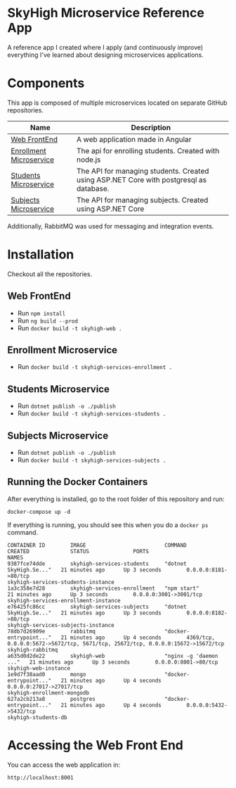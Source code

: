 # SkyHigh Microservice Reference App
A reference app I created where I apply (and continuously improve) everything I've learned about designing microservices applications.

# Components
This app is composed of multiple microservices located on separate GitHub repositories.

| Name | Description |
|------|-------------|
|[Web FrontEnd](https://github.com/randalvance/skyhigh-web)|A web application made in Angular|
|[Enrollment Microservice](https://github.com/randalvance/skyhigh-enrollment-service)|The api for enrolling students. Created with node.js|
|[Students Microservice](https://github.com/randalvance/skyhigh-enrollment-service)|The API for managing students. Created using ASP.NET Core with postgresql as database.|
|[Subjects Microservice](https://github.com/randalvance/SkyHigh.Services.Subjects)|The API for managing subjects. Created using ASP.NET Core|

Additionally, RabbitMQ was used for messaging and integration events.

# Installation

Checkout all the repositories.

## Web FrontEnd
* Run `npm install`
* Run `ng build --prod`
* Run `docker build -t skyhigh-web .`

## Enrollment Microservice
* Run `docker build -t skyhigh-services-enrollment .`

## Students Microservice
* Run `dotnet publish -o ./publish`
* Run `docker build -t skyhigh-services-students .`

## Subjects Microservice
* Run `dotnet publish -o ./publish`
* Run `docker build -t skyhigh-services-subjects .`

## Running the Docker Containers
After everything is installed, go to the root folder of this repository and run:
```
docker-compose up -d
```
If everything is running, you should see this when you do a `docker ps` command.
```
CONTAINER ID        IMAGE                         COMMAND                  CREATED             STATUS              PORTS                                                                             NAMES
9387fce74dde        skyhigh-services-students     "dotnet SkyHigh.Se..."   21 minutes ago      Up 3 seconds        0.0.0.0:8181->80/tcp                                                              skyhigh-services-students-instance
1a3c358e7d28        skyhigh-services-enrollment   "npm start"              21 minutes ago      Up 3 seconds        0.0.0.0:3001->3001/tcp                                                            skyhigh-services-enrollment-instance
e76425fc86cc        skyhigh-services-subjects     "dotnet SkyHigh.Se..."   21 minutes ago      Up 3 seconds        0.0.0.0:8182->80/tcp                                                              skyhigh-services-subjects-instance
78db7d26909e        rabbitmq                      "docker-entrypoint..."   21 minutes ago      Up 4 seconds        4369/tcp, 0.0.0.0:5672->5672/tcp, 5671/tcp, 25672/tcp, 0.0.0.0:15672->15672/tcp   skyhigh-rabbitmq
a635d0d2de22        skyhigh-web                   "nginx -g 'daemon ..."   21 minutes ago      Up 3 seconds        0.0.0.0:8001->80/tcp                                                              skyhigh-web-instance
1e9d7f38aad0        mongo                         "docker-entrypoint..."   21 minutes ago      Up 4 seconds        0.0.0.0:27017->27017/tcp                                                          skyhigh-enrollment-mongodb
627a2cb213a8        postgres                      "docker-entrypoint..."   21 minutes ago      Up 4 seconds        0.0.0.0:5432->5432/tcp                                                            skyhigh-students-db
```
# Accessing the Web Front End
You can access the web application in:
```
http://localhost:8001
```